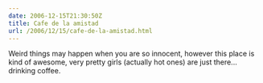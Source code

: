 ```yaml
---
date: 2006-12-15T21:30:50Z
title: Cafe de la amistad
url: /2006/12/15/cafe-de-la-amistad.html
---
```


<p>Weird things may happen when you are so innocent, however this place is kind of awesome, very pretty girls (actually hot ones) are just there... drinking coffee.</p>
